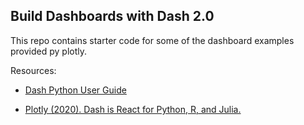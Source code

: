 ## Build Dashboards with Dash 2.0

This repo contains starter code for some of the dashboard examples provided py plotly.

Resources:


- [Dash Python User Guide](https://dash.plotly.com/)

- [Plotly (2020). Dash is React for Python, R, and Julia.](https://medium.com/plotly/dash-is-react-for-python-r-and-julia-c75822d1cc24) 
